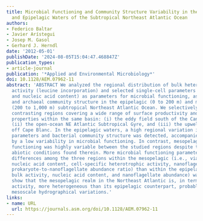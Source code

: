 ```yaml
---
title: Microbial Functioning and Community Structure Variability in the Mesopelagic
  and Epipelagic Waters of the Subtropical Northeast Atlantic Ocean
authors:
- Federico Baltar
- Javier Arístegui
- Josep M. Gasol
- Gerhard J. Herndl
date: '2012-05-01'
publishDate: '2024-08-05T15:04:47.468847Z'
publication_types:
- article-journal
publication: '*Applied and Environmental Microbiology*'
doi: 10.1128/AEM.07962-11
abstract: 'ABSTRACT We analyzed the regional distribution of bulk heterotrophic prokaryotic
  activity (leucine incorporation) and selected single-cell parameters (cell viability
  and nucleic acid content) as parameters for microbial functioning, as well as bacterial
  and archaeal community structure in the epipelagic (0 to 200 m) and mesopelagic
  (200 to 1,000 m) subtropical Northeast Atlantic Ocean. We selectively sampled three
  contrasting regions covering a wide range of surface productivity and oceanographic
  properties within the same basin: (i) the eddy field south of the Canary Islands,
  (ii) the open-ocean NE Atlantic Subtropical Gyre, and (iii) the upwelling filament
  off Cape Blanc. In the epipelagic waters, a high regional variation in hydrographic
  parameters and bacterial community structure was detected, accompanied, however,
  by a low variability in microbial functioning. In contrast, mesopelagic microbial
  functioning was highly variable between the studied regions despite the homogeneous
  abiotic conditions found therein. More microbial functioning parameters indicated
  differences among the three regions within the mesopelagic (i.e., viability of cells,
  nucleic acid content, cell-specific heterotrophic activity, nanoflagellate abundance,
  prokaryote-to-nanoflagellate abundance ratio) than within the epipelagic (i.e.,
  bulk activity, nucleic acid content, and nanoflagellate abundance) waters. Our results
  show that the mesopelagic realm in the Northeast Atlantic is, in terms of microbial
  activity, more heterogeneous than its epipelagic counterpart, probably linked to
  mesoscale hydrographical variations.'
links:
- name: URL
  url: https://journals.asm.org/doi/10.1128/AEM.07962-11
---
```

